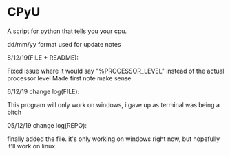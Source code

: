 # CPyU
A script for python that tells you your cpu.

dd/mm/yy format used for update notes

8/12/19(FILE + README):

Fixed issue where it would say "%PROCESSOR_LEVEL" instead of the actual processor level
Made first note make sense

6/12/19 change log(FILE):

This program will only work on windows, i gave up as terminal was being a bitch

05/12/19 change log(REPO):

finally added the file. it's only working on windows right now, but hopefully it'll work on linux
